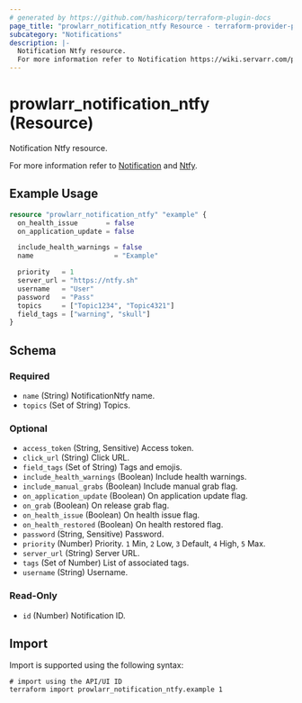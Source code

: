 ```yaml
---
# generated by https://github.com/hashicorp/terraform-plugin-docs
page_title: "prowlarr_notification_ntfy Resource - terraform-provider-prowlarr"
subcategory: "Notifications"
description: |-
  Notification Ntfy resource.
  For more information refer to Notification https://wiki.servarr.com/prowlarr/settings#connect and Ntfy https://wiki.servarr.com/prowlarr/supported#ntfy.
---
```


# prowlarr_notification_ntfy (Resource)

<!-- subcategory:Notifications -->Notification Ntfy resource.
For more information refer to [Notification](https://wiki.servarr.com/prowlarr/settings#connect) and [Ntfy](https://wiki.servarr.com/prowlarr/supported#ntfy).

## Example Usage

```terraform
resource "prowlarr_notification_ntfy" "example" {
  on_health_issue       = false
  on_application_update = false

  include_health_warnings = false
  name                    = "Example"

  priority   = 1
  server_url = "https://ntfy.sh"
  username   = "User"
  password   = "Pass"
  topics     = ["Topic1234", "Topic4321"]
  field_tags = ["warning", "skull"]
}
```

<!-- schema generated by tfplugindocs -->
## Schema

### Required

- `name` (String) NotificationNtfy name.
- `topics` (Set of String) Topics.

### Optional

- `access_token` (String, Sensitive) Access token.
- `click_url` (String) Click URL.
- `field_tags` (Set of String) Tags and emojis.
- `include_health_warnings` (Boolean) Include health warnings.
- `include_manual_grabs` (Boolean) Include manual grab flag.
- `on_application_update` (Boolean) On application update flag.
- `on_grab` (Boolean) On release grab flag.
- `on_health_issue` (Boolean) On health issue flag.
- `on_health_restored` (Boolean) On health restored flag.
- `password` (String, Sensitive) Password.
- `priority` (Number) Priority. `1` Min, `2` Low, `3` Default, `4` High, `5` Max.
- `server_url` (String) Server URL.
- `tags` (Set of Number) List of associated tags.
- `username` (String) Username.

### Read-Only

- `id` (Number) Notification ID.

## Import

Import is supported using the following syntax:

```shell
# import using the API/UI ID
terraform import prowlarr_notification_ntfy.example 1
```
